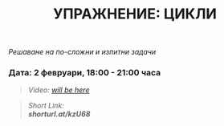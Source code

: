 <h1 align="center">УПРАЖНЕНИЕ: ЦИКЛИ</h1>
    <br>

<p><i>Решаване на по-сложни и изпитни задачи</i></p>

<h3>Дата: 2 февруари, 18:00 - 21:00 часа</h3>

<blockquote>
    <i>
        Video: 
        <a href="#">will be here</a>
    </i>
</blockquote>

<blockquote>
    <i>
        Short Link: <br> 
        <b>
            shorturl.at/kzU68
        </b> 
    </i>
</blockquote>
